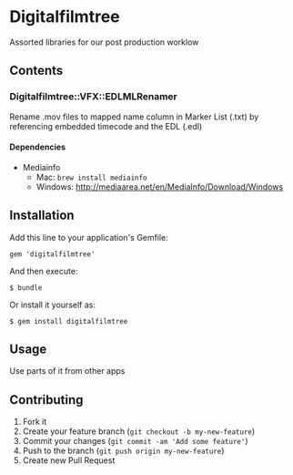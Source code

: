 # Digitalfilmtree

Assorted libraries for our post production worklow

## Contents

### Digitalfilmtree::VFX::EDLMLRenamer

Rename .mov files to mapped name column in Marker List (.txt) by referencing embedded timecode and the EDL (.edl)

#### Dependencies
  * Mediainfo
    - Mac: `brew install mediainfo`
    - Windows: http://mediaarea.net/en/MediaInfo/Download/Windows

## Installation

Add this line to your application's Gemfile:

    gem 'digitalfilmtree'

And then execute:

    $ bundle

Or install it yourself as:

    $ gem install digitalfilmtree

## Usage

Use parts of it from other apps

## Contributing

1. Fork it
2. Create your feature branch (`git checkout -b my-new-feature`)
3. Commit your changes (`git commit -am 'Add some feature'`)
4. Push to the branch (`git push origin my-new-feature`)
5. Create new Pull Request

